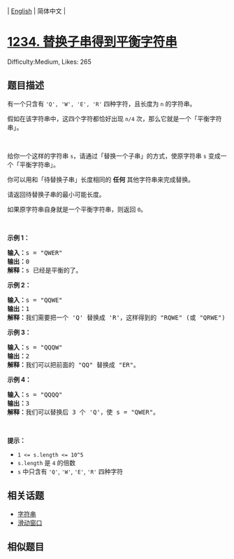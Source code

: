 
| [English](README_EN.md) | 简体中文 |

# [1234. 替换子串得到平衡字符串](https://leetcode.cn/problems/replace-the-substring-for-balanced-string/)
Difficulty:Medium, Likes: 265

## 题目描述

<p>有一个只含有&nbsp;<code>'Q', 'W', 'E',&nbsp;'R'</code>&nbsp;四种字符，且长度为 <code>n</code>&nbsp;的字符串。</p>

<p>假如在该字符串中，这四个字符都恰好出现&nbsp;<code>n/4</code>&nbsp;次，那么它就是一个「平衡字符串」。</p>

<p>&nbsp;</p>

<p>给你一个这样的字符串 <code>s</code>，请通过「替换一个子串」的方式，使原字符串 <code>s</code> 变成一个「平衡字符串」。</p>

<p>你可以用和「待替换子串」长度相同的&nbsp;<strong>任何</strong> 其他字符串来完成替换。</p>

<p>请返回待替换子串的最小可能长度。</p>

<p>如果原字符串自身就是一个平衡字符串，则返回 <code>0</code>。</p>

<p>&nbsp;</p>

<p><strong>示例 1：</strong></p>

<pre>
<strong>输入：</strong>s = "QWER"
<strong>输出：</strong>0
<strong>解释：</strong>s 已经是平衡的了。</pre>

<p><strong>示例 2：</strong></p>

<pre>
<strong>输入：</strong>s = "QQWE"
<strong>输出：</strong>1
<strong>解释：</strong>我们需要把一个 'Q' 替换成 'R'，这样得到的 "RQWE" (或 "QRWE") 是平衡的。
</pre>

<p><strong>示例 3：</strong></p>

<pre>
<strong>输入：</strong>s = "QQQW"
<strong>输出：</strong>2
<strong>解释：</strong>我们可以把前面的 "QQ" 替换成 "ER"。 
</pre>

<p><strong>示例 4：</strong></p>

<pre>
<strong>输入：</strong>s = "QQQQ"
<strong>输出：</strong>3
<strong>解释：</strong>我们可以替换后 3 个 'Q'，使 s = "QWER"。
</pre>

<p>&nbsp;</p>

<p><strong>提示：</strong></p>

<ul>
	<li><code>1 &lt;= s.length &lt;= 10^5</code></li>
	<li><code>s.length</code>&nbsp;是&nbsp;<code>4</code>&nbsp;的倍数</li>
	<li><code>s</code>&nbsp;中只含有&nbsp;<code>'Q'</code>, <code>'W'</code>, <code>'E'</code>,&nbsp;<code>'R'</code>&nbsp;四种字符</li>
</ul>


## 相关话题

- [字符串](https://leetcode.cn/tag/string/)
- [滑动窗口](https://leetcode.cn/tag/sliding-window/)

## 相似题目


